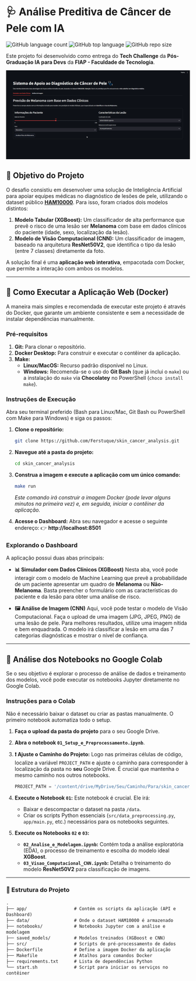 # 🩺 Análise Preditiva de Câncer de Pele com IA

![GitHub language count](https://img.shields.io/github/languages/count/Ferstuque/skin_cancer_analysis?style=for-the-badge)
![GitHub top language](https://img.shields.io/github/languages/top/Ferstuque/skin_cancer_analysis?style=for-the-badge)
![GitHub repo size](https://img.shields.io/github/repo-size/Ferstuque/skin_cancer_analysis?style=for-the-badge)

Este projeto foi desenvolvido como entrega do **Tech Challenge** da **Pós-Graduação IA para Devs** da **FIAP - Faculdade de Tecnologia**.

![Demonstração da Aplicação](./demo.gif)

## 🎯 Objetivo do Projeto

O desafio consistiu em desenvolver uma solução de Inteligência Artificial para apoiar equipes médicas no diagnóstico de lesões de pele, utilizando o dataset público **[HAM10000](https://www.kaggle.com/datasets/kmader/skin-cancer-mnist-ham10000)**. Para isso, foram criados dois modelos distintos:

1.  **Modelo Tabular (XGBoost):** Um classificador de alta performance que prevê o risco de uma lesão ser **Melanoma** com base em dados clínicos do paciente (idade, sexo, localização da lesão).
2.  **Modelo de Visão Computacional (CNN):** Um classificador de imagem, baseado na arquitetura **ResNet50V2**, que identifica o tipo da lesão (entre 7 classes) diretamente da foto.

A solução final é uma **aplicação web interativa**, empacotada com Docker, que permite a interação com ambos os modelos.

---

## 🚀 Como Executar a Aplicação Web (Docker)

A maneira mais simples e recomendada de executar este projeto é através do Docker, que garante um ambiente consistente e sem a necessidade de instalar dependências manualmente.

### **Pré-requisitos**

1.  **Git:** Para clonar o repositório.
2.  **Docker Desktop:** Para construir e executar o contêiner da aplicação.
3.  **Make:**
    *   **Linux/MacOS:** Recurso padrão disponível no Linux.
    *   **Windows:** Recomenda-se o uso do **Git Bash** (que já inclui o `make`) ou a instalação do `make` via **Chocolatey** no PowerShell (`choco install make`).

### **Instruções de Execução**

Abra seu terminal preferido (Bash para Linux/Mac, Git Bash ou PowerShell com Make para Windows) e siga os passos:

1.  **Clone o repositório:**
    ```bash
    git clone https://github.com/Ferstuque/skin_cancer_analysis.git
    ```

2.  **Navegue até a pasta do projeto:**
    ```bash
    cd skin_cancer_analysis
    ```

3.  **Construa a imagem e execute a aplicação com um único comando:**
    ```bash
    make run
    ```
    *Este comando irá construir a imagem Docker (pode levar alguns minutos na primeira vez) e, em seguida, iniciar o contêiner da aplicação.*

4.  **Acesse o Dashboard:**
    Abra seu navegador e acesse o seguinte endereço:
    👉 **http://localhost:8501**

### **Explorando o Dashboard**

A aplicação possui duas abas principais:

*   **📊 Simulador com Dados Clínicos (XGBoost)**
    Nesta aba, você pode interagir com o modelo de Machine Learning que prevê a probabilidade de um paciente apresentar um quadro de **Melanoma** ou **Não-Melanoma**. Basta preencher o formulário com as características do paciente e da lesão para obter uma análise de risco.

*   **🖼️ Análise de Imagem (CNN)**
    Aqui, você pode testar o modelo de Visão Computacional. Faça o upload de uma imagem (JPG, JPEG, PNG) de uma lesão de pele. Para melhores resultados, utilize uma imagem nítida e bem enquadrada. O modelo irá classificar a lesão em uma das 7 categorias diagnósticas e mostrar o nível de confiança.

---

## 🔬 Análise dos Notebooks no Google Colab

Se o seu objetivo é explorar o processo de análise de dados e treinamento dos modelos, você pode executar os notebooks Jupyter diretamente no Google Colab.

### **Instruções para o Colab**

Não é necessário baixar o dataset ou criar as pastas manualmente. O primeiro notebook automatiza todo o setup.

1.  **Faça o upload da pasta do projeto** para o seu Google Drive.

2.  **Abra o notebook `01_Setup_e_Preprocessamento.ipynb`**.

3.  **❗ Ajuste o Caminho do Projeto:**
    Logo nas primeiras células de código, localize a variável `PROJECT_PATH` e ajuste o caminho para corresponder à localização da pasta no **seu** Google Drive. É crucial que mantenha o mesmo caminho nos outros notebooks.
    ```python
    PROJECT_PATH = '/content/drive/MyDrive/Seu/Caminho/Para/skin_cancer_analysis'
    ```

4.  **Execute o Notebook `01`:**
    Este notebook é crucial. Ele irá:
    *   Baixar e descompactar o dataset na pasta `/data`.
    *   Criar os scripts Python essenciais (`src/data_preprocessing.py`, `app/main.py`, etc.) necessários para os notebooks seguintes.

5.  **Execute os Notebooks `02` e `03`:**
    *   **`02_Analise_e_Modelagem.ipynb`:** Contém toda a análise exploratória (EDA), o processo de treinamento e escolha do modelo ideal **XGBoost**.
    *   **`03_Visao_Computacional_CNN.ipynb`:** Detalha o treinamento do modelo **ResNet50V2** para classificação de imagens.

---

### 📂 Estrutura do Projeto

```
.
├── app/                  # Contém os scripts da aplicação (API e Dashboard)
├── data/                 # Onde o dataset HAM10000 é armazenado
├── notebooks/            # Notebooks Jupyter com a análise e modelagem
├── saved_models/         # Modelos treinados (XGBoost e CNN)
├── src/                  # Scripts de pré-processamento de dados
├── Dockerfile            # Define a imagem Docker da aplicação
├── Makefile              # Atalhos para comandos Docker
├── requirements.txt      # Lista de dependências Python
└── start.sh              # Script para iniciar os serviços no contêiner
```
